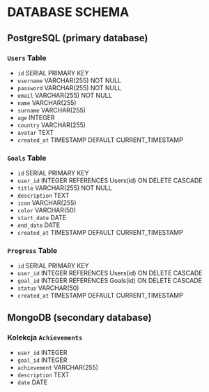 # DATABASE SCHEMA

## PostgreSQL (primary database)

### `Users` Table

- `id` SERIAL PRIMARY KEY
- `username` VARCHAR(255) NOT NULL
- `password` VARCHAR(255) NOT NULL
- `email` VARCHAR(255) NOT NULL
- `name` VARCHAR(255)
- `surname` VARCHAR(255)
- `age` INTEGER
- `country` VARCHAR(255)
- `avatar` TEXT
- `created_at` TIMESTAMP DEFAULT CURRENT_TIMESTAMP

### `Goals` Table

- `id` SERIAL PRIMARY KEY
- `user_id` INTEGER REFERENCES Users(id) ON DELETE CASCADE
- `title` VARCHAR(255) NOT NULL
- `description` TEXT
- `icon` VARCHAR(255)
- `color` VARCHAR(50)
- `start_date` DATE
- `end_date` DATE
- `created_at` TIMESTAMP DEFAULT CURRENT_TIMESTAMP

### `Progress` Table

- `id` SERIAL PRIMARY KEY
- `user_id` INTEGER REFERENCES Users(id) ON DELETE CASCADE
- `goal_id` INTEGER REFERENCES Goals(id) ON DELETE CASCADE
- `status` VARCHAR(50)
- `created_at` TIMESTAMP DEFAULT CURRENT_TIMESTAMP

## MongoDB (secondary database)

### Kolekcja `Achievements`

- `user_id` INTEGER
- `goal_id` INTEGER
- `achievement` VARCHAR(255)
- `description` TEXT
- `date` DATE
